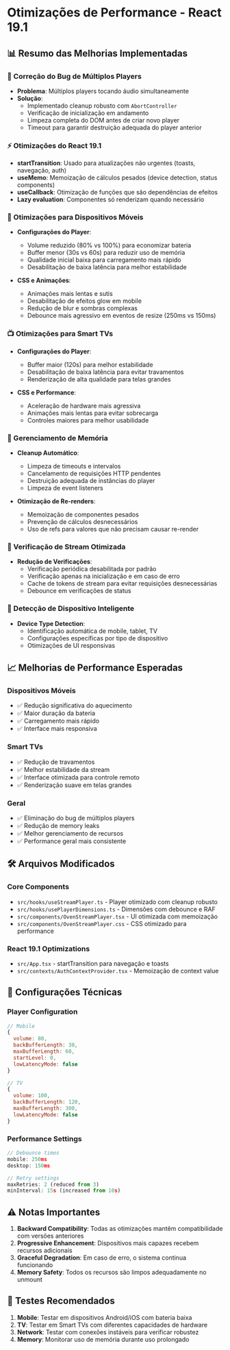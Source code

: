 # Otimizações de Performance - React 19.1

## 📊 Resumo das Melhorias Implementadas

### 🚫 Correção do Bug de Múltiplos Players
- **Problema**: Múltiplos players tocando áudio simultaneamente
- **Solução**: 
  - Implementado cleanup robusto com `AbortController`
  - Verificação de inicialização em andamento
  - Limpeza completa do DOM antes de criar novo player
  - Timeout para garantir destruição adequada do player anterior

### ⚡ Otimizações do React 19.1
- **startTransition**: Usado para atualizações não urgentes (toasts, navegação, auth)
- **useMemo**: Memoização de cálculos pesados (device detection, status components)
- **useCallback**: Otimização de funções que são dependências de efeitos
- **Lazy evaluation**: Componentes só renderizam quando necessário

### 📱 Otimizações para Dispositivos Móveis
- **Configurações do Player**:
  - Volume reduzido (80% vs 100%) para economizar bateria
  - Buffer menor (30s vs 60s) para reduzir uso de memória
  - Qualidade inicial baixa para carregamento mais rápido
  - Desabilitação de baixa latência para melhor estabilidade

- **CSS e Animações**:
  - Animações mais lentas e sutis
  - Desabilitação de efeitos glow em mobile
  - Redução de blur e sombras complexas
  - Debounce mais agressivo em eventos de resize (250ms vs 150ms)

### 📺 Otimizações para Smart TVs
- **Configurações do Player**:
  - Buffer maior (120s) para melhor estabilidade
  - Desabilitação de baixa latência para evitar travamentos
  - Renderização de alta qualidade para telas grandes

- **CSS e Performance**:
  - Aceleração de hardware mais agressiva
  - Animações mais lentas para evitar sobrecarga
  - Controles maiores para melhor usabilidade

### 🧠 Gerenciamento de Memória
- **Cleanup Automático**:
  - Limpeza de timeouts e intervalos
  - Cancelamento de requisições HTTP pendentes
  - Destruição adequada de instâncias do player
  - Limpeza de event listeners

- **Otimização de Re-renders**:
  - Memoização de componentes pesados
  - Prevenção de cálculos desnecessários
  - Uso de refs para valores que não precisam causar re-render

### 🔄 Verificação de Stream Otimizada
- **Redução de Verificações**:
  - Verificação periódica desabilitada por padrão
  - Verificação apenas na inicialização e em caso de erro
  - Cache de tokens de stream para evitar requisições desnecessárias
  - Debounce em verificações de status

### 🎯 Detecção de Dispositivo Inteligente
- **Device Type Detection**:
  - Identificação automática de mobile, tablet, TV
  - Configurações específicas por tipo de dispositivo
  - Otimizações de UI responsivas

## 📈 Melhorias de Performance Esperadas

### Dispositivos Móveis
- ✅ Redução significativa do aquecimento
- ✅ Maior duração da bateria
- ✅ Carregamento mais rápido
- ✅ Interface mais responsiva

### Smart TVs
- ✅ Redução de travamentos
- ✅ Melhor estabilidade da stream
- ✅ Interface otimizada para controle remoto
- ✅ Renderização suave em telas grandes

### Geral
- ✅ Eliminação do bug de múltiplos players
- ✅ Redução de memory leaks
- ✅ Melhor gerenciamento de recursos
- ✅ Performance geral mais consistente

## 🛠️ Arquivos Modificados

### Core Components
- `src/hooks/useStreamPlayer.ts` - Player otimizado com cleanup robusto
- `src/hooks/usePlayerDimensions.ts` - Dimensões com debounce e RAF
- `src/components/OvenStreamPlayer.tsx` - UI otimizada com memoização
- `src/components/OvenStreamPlayer.css` - CSS otimizado para performance

### React 19.1 Optimizations
- `src/App.tsx` - startTransition para navegação e toasts
- `src/contexts/AuthContextProvider.tsx` - Memoização de context value

## 🔧 Configurações Técnicas

### Player Configuration
```javascript
// Mobile
{
  volume: 80,
  backBufferLength: 30,
  maxBufferLength: 60,
  startLevel: 0,
  lowLatencyMode: false
}

// TV
{
  volume: 100,
  backBufferLength: 120,
  maxBufferLength: 300,
  lowLatencyMode: false
}
```

### Performance Settings
```javascript
// Debounce times
mobile: 250ms
desktop: 150ms

// Retry settings
maxRetries: 2 (reduced from 3)
minInterval: 15s (increased from 10s)
```

## ⚠️ Notas Importantes

1. **Backward Compatibility**: Todas as otimizações mantêm compatibilidade com versões anteriores
2. **Progressive Enhancement**: Dispositivos mais capazes recebem recursos adicionais
3. **Graceful Degradation**: Em caso de erro, o sistema continua funcionando
4. **Memory Safety**: Todos os recursos são limpos adequadamente no unmount

## 🧪 Testes Recomendados

1. **Mobile**: Testar em dispositivos Android/iOS com bateria baixa
2. **TV**: Testar em Smart TVs com diferentes capacidades de hardware
3. **Network**: Testar com conexões instáveis para verificar robustez
4. **Memory**: Monitorar uso de memória durante uso prolongado

